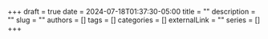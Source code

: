 +++ 
draft = true
date = 2024-07-18T01:37:30-05:00
title = ""
description = ""
slug = ""
authors = []
tags = []
categories = []
externalLink = ""
series = []
+++

